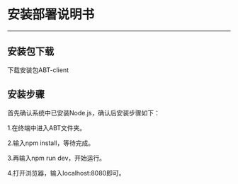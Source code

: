 # 安装部署说明书
---
## 安装包下载
  下载安装包ABT-client
## 安装步骤
首先确认系统中已安装Node.js，确认后安装步骤如下：

1.在终端中进入ABT文件夹。

2.输入npm install，等待完成。

3.再输入npm run dev，开始运行。

4.打开浏览器，输入localhost:8080即可。

